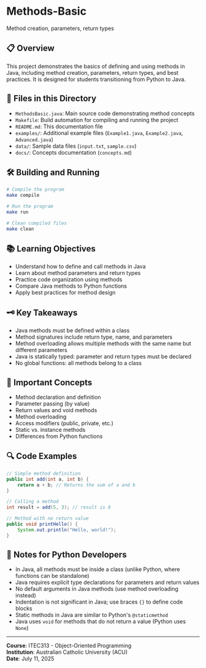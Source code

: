 # Methods-Basic

Method creation, parameters, return types

## 📋 Overview
This project demonstrates the basics of defining and using methods in Java, including method creation, parameters, return types, and best practices. It is designed for students transitioning from Python to Java.

## 📁 Files in this Directory
- `MethodsBasic.java`: Main source code demonstrating method concepts
- `Makefile`: Build automation for compiling and running the project
- `README.md`: This documentation file
- `examples/`: Additional example files (`Example1.java`, `Example2.java`, `Advanced.java`)
- `data/`: Sample data files (`input.txt`, `sample.csv`)
- `docs/`: Concepts documentation (`concepts.md`)

## 🛠 Building and Running
```bash
# Compile the program
make compile

# Run the program
make run

# Clean compiled files
make clean
```

## 📚 Learning Objectives
- Understand how to define and call methods in Java
- Learn about method parameters and return types
- Practice code organization using methods
- Compare Java methods to Python functions
- Apply best practices for method design

## 🗝️ Key Takeaways
- Java methods must be defined within a class
- Method signatures include return type, name, and parameters
- Method overloading allows multiple methods with the same name but different parameters
- Java is statically typed: parameter and return types must be declared
- No global functions: all methods belong to a class

## 📖 Important Concepts
- Method declaration and definition
- Parameter passing (by value)
- Return values and void methods
- Method overloading
- Access modifiers (public, private, etc.)
- Static vs. instance methods
- Differences from Python functions

## 🔍 Code Examples
```java
// Simple method definition
public int add(int a, int b) {
    return a + b; // Returns the sum of a and b
}

// Calling a method
int result = add(5, 3); // result is 8

// Method with no return value
public void printHello() {
    System.out.println("Hello, world!");
}
```

## 📝 Notes for Python Developers
- In Java, all methods must be inside a class (unlike Python, where functions can be standalone)
- Java requires explicit type declarations for parameters and return values
- No default arguments in Java methods (use method overloading instead)
- Indentation is not significant in Java; use braces `{}` to define code blocks
- Static methods in Java are similar to Python's `@staticmethod`
- Java uses `void` for methods that do not return a value (Python uses `None`)

---

**Course**: ITEC313 - Object-Oriented Programming  
**Institution**: Australian Catholic University (ACU)  
**Date**: July 11, 2025
